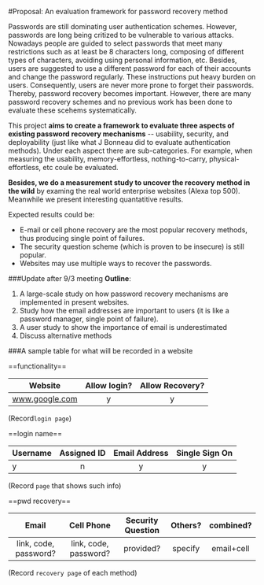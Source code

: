 #Proposal: An evaluation framework for password recovery method

Passwords are still dominating user authentication schemes. However, passwords are long being critized to be vulnerable to various attacks. Nowadays people are guided to select passwords that meet many restrictions such as at least be 8 characters long, composing of different types of characters, avoiding using personal information, etc. Besides, users are suggested to use a different password for each of their accounts and change the password regularly. These instructions put heavy burden on users. Consequently, users are never more prone to forget their passwords. Thereby, password recovery becomes important. However, there are many password recovery schemes and no previous work has been done to evaluate these scehems systematically. 

This project __aims to create a framework to evaluate three aspects of existing password recovery mechanisms__ -- usability, security, and deployability (just like what J Bonneau did to evaluate authentication methods). Under each aspect there are sub-categories. For example, when measuring the usability, memory-effortless, nothing-to-carry, physical-effortless, etc coule be evaluated.

__Besides, we do a measurement study to uncover the recovery method in the wild__ by examing the real world enterprise websites (Alexa top 500). Meanwhile we present interesting quantatitive results.

Expected results could be:
* E-mail or cell phone recovery are the most popular recovery methods, thus producing single point of failures.
* The security question scheme (which is proven to be insecure) is still popular.
* Websites may use multiple ways to recover the passwords.

###Update after 9/3 meeting
__Outline__:
1. A large-scale study on how password recovery mechanisms are implemented in present websites.
2. Study how the email addresses are important to users (it is like a password manager, single point of failure).
3. A user study to show the importance of email is underestimated
4. Discuss alternative methods

###A sample table for what will be recorded in a website

==functionality==

| Website        | Allow login? | Allow Recovery?|
| ------------- |:-------------:|:---:|
| www.google.com | y|y|
(Record`login page`)

==login name==

| Username      | Assigned ID | Email Address| Single Sign On |
| ------------- |:-------------:|:---:|:---:|
|y|n|y|y
(Record `page` that shows such info)

==pwd recovery==

|Email| Cell Phone | Security Question |Others?| combined?|
|:---:|:---:|:---:|:---:|:---:|
|link, code, password?| link, code, password?| provided?|specify| email+cell

(Record `recovery page` of each method)



